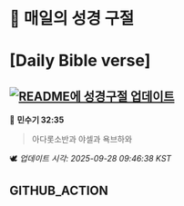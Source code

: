 # 🙏 매일의 성경 구절
# [Daily Bible verse]
## [![README에 성경구절 업데이트](https://github.com/DONGSUKA/first_test/actions/workflows/update-readme-bible.yml/badge.svg)](https://github.com/DONGSUKA/first_test/actions/workflows/update-readme-bible.yml)
<!-- START_BIBLE_VERSE -->
📖 **민수기 32:35**
> 아다롯소반과 야셀과 욕브하와

🕊️ _업데이트 시각: 2025-09-28 09:46:38 KST_
  <!-- END_BIBLE_VERSE -->
## GITHUB_ACTION
